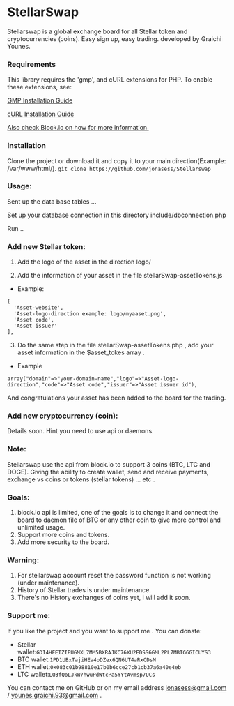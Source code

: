 # StellarSwap 
Stellarswap is a global exchange board for all Stellar token and cryptocurrencies (coins). Easy sign up, easy trading.
developed by Graichi Younes.

### Requirements

This library requires the 'gmp', and cURL extensions for PHP. To enable these extensions, see:
   
   [GMP Installation Guide](http://php.net/manual/en/gmp.installation.php)

   [cURL Installation Guide](http://php.net/manual/en/curl.installation.php)
   
[Also check Block.io on how for more information.](https://github.com/BlockIo/block_io-php)


### Installation

Clone the project or download it and copy it to your main direction(Example: /var/www/html/).
``` git clone https://github.com/jonasess/Stellarswap ```

### Usage:

Sent up the data base tables ...

Set up your database connection in this directory include/dbconnection.php

Run ..
### Add new Stellar token:
1. Add the logo of the asset in the direction logo/

2. Add the information of your asset in the file stellarSwap-assetTokens.js
* Example:
```
[
  'Asset-website',
  'Asset-logo-direction example: logo/myaaset.png',
  'Asset code',
  'Asset issuer'
],
```

3. Do the same step in the file stellarSwap-assetTokens.php , add your asset information in the $asset_tokes array .
* Example
```
array("domain"=>"your-domain-name","logo"=>"Asset-logo-direction","code"=>"Asset code","issuer"=>"Asset issuer id"),
```

And congratulations your asset has been added to the board for the trading.

### Add new cryptocurrency (coin):
Details soon.
Hint you need to use api or daemons.

### Note:
Stellarswap use the api from block.io to support 3 coins (BTC, LTC and DOGE).
Giving the ability to create wallet, send and receive payments, exchange vs coins or tokens (stellar tokens) ... etc .

### Goals:
1. block.io api is limited, one of the goals is to change it and connect the board to daemon file of BTC or any other coin to give more control and unlimited usage.
2. Support more coins and tokens.
3. Add more security to the board.

### Warning:
1. For stellarswap account reset the password function is not working (under maintenance).
2. History of Stellar trades is under maintenance.
3. There's no History exchanges of coins yet, i will add it soon.

### Support me:
If you like the project and you want to support me . You can donate:
* Stellar wallet:``` GDI4HFEIZIPUGMXL7MM5BXRAJKC76XU2EDSS6GML2PL7MBTG6GICUYS3 ```
* BTC wallet:``` 1PD1UBxTajiHEa4oDZex6QN6UT4aRxCDsM ```
* ETH wallet:``` 0x083c01b98810e17b0b6cce27cb1cb37a6a40e4eb ```
* LTC wallet:``` LQ3fQoLJkW7hwuPdWtcPa5YYtAvmsp7UCs ```

You can contact me on GitHub or on my email address jonasess@gmail.com / younes.graichi.93@gmail.com .
